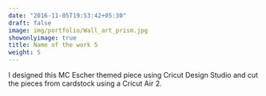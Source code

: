 ```yaml
---
date: "2016-11-05T19:53:42+05:30"
draft: false
image: img/portfolio/Wall_art_prism.jpg
showonlyimage: true
title: Name of the work 5
weight: 5
---
```


I designed this MC Escher themed piece using Cricut Design Studio and cut the pieces from cardstock using a Cricut Air 2. 
<!--more-->

 
